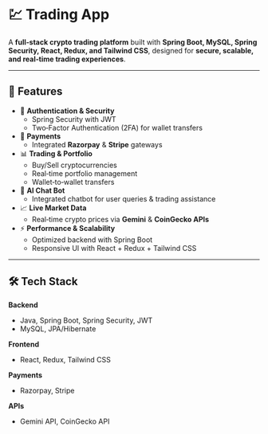 # 💹 Trading App

A **full‑stack crypto trading platform** built with **Spring Boot, MySQL, Spring Security, React, Redux, and Tailwind CSS**, designed for **secure, scalable, and real‑time trading experiences**.  

---

## 🚀 Features
- 🔐 **Authentication & Security**
  - Spring Security with JWT
  - Two‑Factor Authentication (2FA) for wallet transfers
- 💸 **Payments**
  - Integrated **Razorpay** & **Stripe** gateways
- 📊 **Trading & Portfolio**
  - Buy/Sell cryptocurrencies
  - Real‑time portfolio management
  - Wallet‑to‑wallet transfers
- 🤖 **AI Chat Bot**
  - Integrated chatbot for user queries & trading assistance
- 📈 **Live Market Data**
  - Real‑time crypto prices via **Gemini** & **CoinGecko APIs**
- ⚡ **Performance & Scalability**
  - Optimized backend with Spring Boot
  - Responsive UI with React + Redux + Tailwind CSS

---

## 🛠️ Tech Stack
**Backend**
- Java, Spring Boot, Spring Security, JWT
- MySQL, JPA/Hibernate

**Frontend**
- React, Redux, Tailwind CSS

**Payments**
- Razorpay, Stripe

**APIs**
- Gemini API, CoinGecko API
